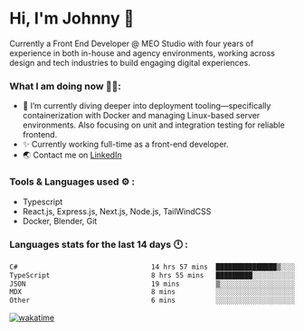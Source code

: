 # Hi, I'm Johnny 👋

Currently a Front End Developer @ MEO Studio with four years of experience in both in-house and agency environments, working across design and tech industries to build engaging digital experiences.

### What I am doing now 🧑‍💻:

- 🔭 I’m currently diving deeper into deployment tooling—specifically containerization with Docker and managing Linux-based server environments. Also focusing on unit and integration testing for reliable frontend.
- ✨ Currently working full-time as a front-end developer.
- 🌏 Contact me on [LinkedIn](https://www.linkedin.com/in/johchai/)

### Tools & Languages used ⚙️ :

- Typescript
- React.js, Express.js, Next.js, Node.js, TailWindCSS
- Docker, Blender, Git

### Languages stats for the last 14 days 🕛 :

<!--START_SECTION:waka-->

```txt
C#                                 14 hrs 57 mins  ███████████████▒░░░░░░░░░   61.14 %
TypeScript                         8 hrs 55 mins   █████████░░░░░░░░░░░░░░░░   36.49 %
JSON                               19 mins         ▒░░░░░░░░░░░░░░░░░░░░░░░░   01.31 %
MDX                                8 mins          ░░░░░░░░░░░░░░░░░░░░░░░░░   00.56 %
Other                              6 mins          ░░░░░░░░░░░░░░░░░░░░░░░░░   00.44 %
```

<!--END_SECTION:waka-->

[![wakatime](https://wakatime.com/badge/user/0cd14e89-b357-451d-b5c1-4a79286fb5a6.svg)](https://wakatime.com/@0cd14e89-b357-451d-b5c1-4a79286fb5a6)
